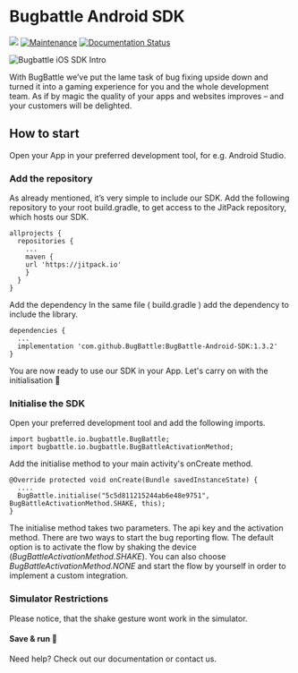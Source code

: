 # Bugbattle Android SDK
[![](https://jitpack.io/v/BugBattle/BugBattle-Android-SDK.svg)](https://jitpack.io/#BugBattle/BugBattle-Android-SDK) [![Maintenance](https://img.shields.io/badge/Maintained%3F-yes-green.svg)](https://github.com/BugBattle/Android-SDK/graphs/commit-activity) [![Documentation Status](https://readthedocs.org/projects/ansicolortags/badge/?version=latest)](https://docs.bugbattle.io)

![Bugbattle iOS SDK Intro](https://github.com/BugBattle/iOS-SDK/blob/master/imgs/bugbattle-intro.png)



With BugBattle we’ve put the lame task of bug fixing upside down and turned it into a gaming experience for you and the whole development team. As if by magic the quality of your apps and websites improves – and your customers will be delighted.

## How to start
Open your App in your preferred development tool, for e.g. Android Studio.
### Add the repository
As already mentioned, it’s very simple to include our SDK. Add the following repository to your root build.gradle, to get access to the JitPack repository, which hosts our SDK.
```
allprojects {
  repositories {
    ...
    maven {
    url 'https://jitpack.io'
    }
  }
}
```
Add the dependency
In the same file ( build.gradle ) add the dependency to include the library.
```
dependencies {
  ...
  implementation 'com.github.BugBattle:BugBattle-Android-SDK:1.3.2'
}
```
You are now ready to use our SDK in your App. Let's carry on with the initialisation 🎉

### Initialise the SDK
Open your preferred development tool and add the following imports.
```
import bugbattle.io.bugbattle.BugBattle;
import bugbattle.io.bugbattle.BugBattleActivationMethod;
```
Add the initialise method to your main activity's onCreate method.
```
@Override protected void onCreate(Bundle savedInstanceState) {
  ....
  BugBattle.initialise("5c5d811215244ab6e48e9751", BugBattleActivationMethod.SHAKE, this);
} 
```
The initialise method takes two parameters. The api key and the activation method. There are two ways to start the bug reporting flow. The default option is to activate the flow by shaking the device (*BugBattleActivationMethod.SHAKE*). You can also choose *BugBattleActivationMethod.NONE* and start the flow by yourself in order to implement a custom integration. 

### Simulator Restrictions
Please notice, that the shake gesture wont work in the simulator.

#### Save & run 🚀
Need help? Check out our documentation or contact us.

